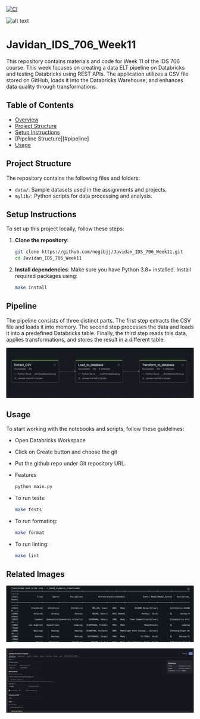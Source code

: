[![CI](https://github.com/nogibjj/Javidan_IDS_706_Week11/actions/workflows/cicd.yml/badge.svg)](https://github.com/nogibjj/Javidan_IDS_706_Week11/actions/workflows/cicd.yml)

![alt text](https://miro.medium.com/v2/resize:fit:928/1*VMlX9-xnnS9Gc-vFgLwf0Q.png)

# Javidan_IDS_706_Week11

This repository contains materials and code for Week 11 of the IDS 706 course. This week focuses on creating a data ELT pipeline on Databricks and testing Databricks using REST APIs. The application utilizes a CSV file stored on GitHub, loads it into the Databricks Warehouse, and enhances data quality through transformations.

## Table of Contents
- [Overview](#overview)
- [Project Structure](#project-structure)
- [Setup Instructions](#setup-instructions)
- [Pipeline Structure][#pipeline]
- [Usage](#usage)


## Project Structure
The repository contains the following files and folders:
- `data/`: Sample datasets used in the assignments and projects.
- `mylib/`: Python scripts for data processing and analysis.

## Setup Instructions
To set up this project locally, follow these steps:

1. **Clone the repository**:
    ```bash
    git clone https://github.com/nogibjj/Javidan_IDS_706_Week11.git
    cd Javidan_IDS_706_Week11
    ```

2. **Install dependencies**:
    Make sure you have Python 3.8+ installed. Install required packages using:
    ```bash
    make install
    ```

## Pipeline
The pipeline consists of three distinct parts. The first step extracts the CSV file and loads it into memory. The second step processes the data and loads it into a predefined Databricks table. Finally, the third step reads this data, applies transformations, and stores the result in a different table.

![alt text](https://github.com/nogibjj/Javidan_IDS_706_Week11/blob/19a6551ae0705cd01a76032a19497beb901220fa/data/ELT_Pipeline.png)



## Usage
To start working with the notebooks and scripts, follow these guidelines:

- Open Databricks Workspace
- Click on Create button and choose the git
- Put the github repo under Git repository URL.

- Features

    ```bash
    python main.py
    ```

- To run tests:
    ```bash
    make tests
    ```

- To run formating:
    ```bash
    make format
    ```

- To run linting:
    ```bash
    make lint
    ```


## Related Images

![alt text](https://github.com/nogibjj/Javidan_IDS_706_Week11/blob/cc80d3a6462baafafa3fcf40ea6ba9b3be152c04/data/DatabricksTransformOutput.png)

![alt text](https://github.com/nogibjj/Javidan_IDS_706_Week11/blob/cc80d3a6462baafafa3fcf40ea6ba9b3be152c04/data/ClusterDetails.png)
